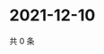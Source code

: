 # 2021-12-10

共 0 条

<!-- BEGIN WEIBO -->
<!-- 最后更新时间 Fri Dec 10 2021 23:00:52 GMT+0800 (China Standard Time) -->

<!-- END WEIBO -->
